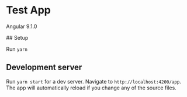 # Test App

Angular 9.1.0

## Setup

Run `yarn`

## Development server

Run `yarn start` for a dev server. Navigate to `http://localhost:4200/app`. The app will automatically reload if you change any of the source files.
